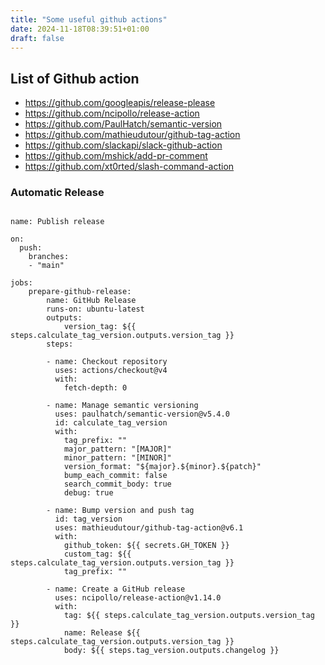 ```yaml
---
title: "Some useful github actions"
date: 2024-11-18T08:39:51+01:00
draft: false
---
```




## List of Github action

- https://github.com/googleapis/release-please
- https://github.com/ncipollo/release-action
- https://github.com/PaulHatch/semantic-version
- https://github.com/mathieudutour/github-tag-action
- https://github.com/slackapi/slack-github-action
- https://github.com/mshick/add-pr-comment
- https://github.com/xt0rted/slash-command-action


### Automatic Release

```

name: Publish release

on:
  push:
    branches:
    - "main"

jobs:
    prepare-github-release:
        name: GitHub Release
        runs-on: ubuntu-latest
        outputs:
            version_tag: ${{ steps.calculate_tag_version.outputs.version_tag }}
        steps:

        - name: Checkout repository
          uses: actions/checkout@v4
          with:
            fetch-depth: 0

        - name: Manage semantic versioning
          uses: paulhatch/semantic-version@v5.4.0
          id: calculate_tag_version
          with:
            tag_prefix: ""
            major_pattern: "[MAJOR]"
            minor_pattern: "[MINOR]"
            version_format: "${major}.${minor}.${patch}"
            bump_each_commit: false
            search_commit_body: true
            debug: true

        - name: Bump version and push tag
          id: tag_version
          uses: mathieudutour/github-tag-action@v6.1
          with:
            github_token: ${{ secrets.GH_TOKEN }}
            custom_tag: ${{ steps.calculate_tag_version.outputs.version_tag }}
            tag_prefix: ""

        - name: Create a GitHub release
          uses: ncipollo/release-action@v1.14.0
          with:
            tag: ${{ steps.calculate_tag_version.outputs.version_tag }}
            name: Release ${{ steps.calculate_tag_version.outputs.version_tag }}
            body: ${{ steps.tag_version.outputs.changelog }}

```

